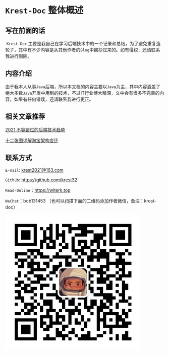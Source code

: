 
# `Krest-Doc` 整体概述

## 写在前面的话

​		`Krest-Doc` 主要是我自己在学习后端技术中的一个记录和总结，为了避免重复造轮子，其中有不少内容是从其他作者的`Blog`中摘抄过来的。如有侵权，还请联系我进行删除。



## 内容介绍

​		由于我本人从事`Java`后端，所以本文档的内容主要以`Java`为主，其中内容涵盖了绝大多数`Java`开发中用到的技术，不过IT行业博大精深，文中会有很多不完善的内容，如果有任何错误，还请联系我进行更正。



## 相关文章推荐

[2021 不容错过的后端技术趋势](https://zhuanlan.zhihu.com/p/357532224)

[十二张图详解淘宝架构变迁](https://zhuanlan.zhihu.com/p/442552241)




## 联系方式


`E-mail`: krest2021@163.com

`Github`: https://github.com/krest32

`Read-Online`：https://witerk.top

`WeChat`：bob131453 （也可以扫描下面的二维码添加作者微信，备注：krest-doc）

![image-20220815142106360](img/image-20220815142106360.png)

